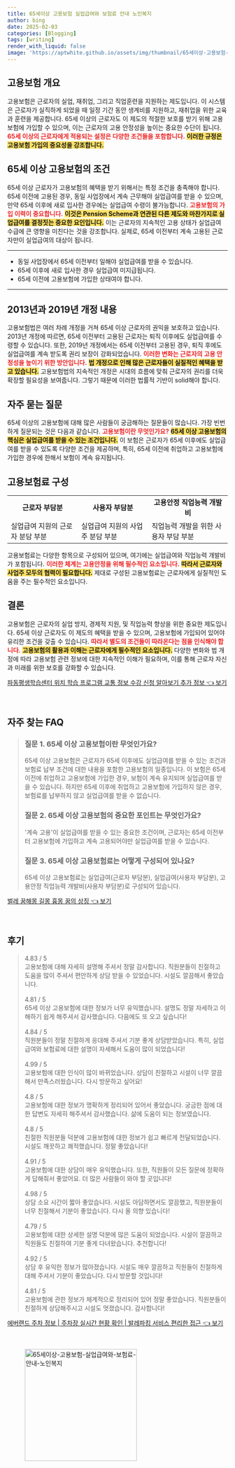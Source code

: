 ```yaml
---
title: 65세이상 고용보험 실업급여와 보험료 안내 노인복지
author: bing
date: 2025-02-03
categories: [Blogging]
tags: [writing]
render_with_liquid: false
image: 'https://aptwhite.github.io/assets/img/thumbnail/65세이상-고용보험-실업급여와-보험료-안내-노인복지.webp'
---
```



<h2 id='고용보험_개요'>고용보험 개요</h2>

<p>고용보험은 근로자의 실업, 재취업, 그리고 직업훈련을 지원하는 제도입니다. 이 시스템은 근로자가 실직하게 되었을 때 일정 기간 동안 생계비를 지원하고, 재취업을 위한 교육과 훈련을 제공합니다. 65세 이상의 근로자도 이 제도의 적절한 보호를 받기 위해 고용보험에 가입할 수 있으며, 이는 근로자의 고용 안정성을 높이는 중요한 수단이 됩니다. <b><span style="color: #ee2323;">65세 이상의 근로자에게 적용되는 설정은 다양한 조건들을 포함합니다.</span></b> <b><span style="background-color: #ffe066;">이러한 규정은 고용보험 가입의 중요성을 강조합니다.</span></b></p>

<h2 id='65세_이상_고용보험의_조건'>65세 이상 고용보험의 조건</h2>

<p>65세 이상 근로자가 고용보험의 혜택을 받기 위해서는 특정 조건을 충족해야 합니다. 65세 이전에 고용된 경우, 동일 사업장에서 계속 근무해야 실업급여를 받을 수 있으며, 만약 65세 이후에 새로 입사한 경우에는 실업급여 수령이 불가능합니다. <b><span style="color: #ee2323;">고용보험의 가입 이력이 중요합니다.</span></b> <b><span style="background-color: #ffe066;">이것은 Pension Scheme과 연관된 다른 제도와 마찬가지로 실업급여를 결정짓는 중요한 요인입니다.</span></b> 이는 근로자의 지속적인 고용 상태가 실업급여 수급에 큰 영향을 미친다는 것을 강조합니다. 실제로, 65세 이전부터 계속 고용된 근로자만이 실업급여의 대상이 됩니다.</p>

<hr />

<ul>
    <li>동일 사업장에서 65세 이전부터 일해야 실업급여를 받을 수 있습니다.</li>
    <li>65세 이후에 새로 입사한 경우 실업급여 미지급됩니다.</li>
    <li>65세 이전에 고용보험에 가입한 상태여야 합니다.</li>
</ul>

<hr />

<h2 id='2013년과_2019년_개정_내용'>2013년과 2019년 개정 내용</h2>

<p>고용보험법은 여러 차례 개정을 거쳐 65세 이상 근로자의 권익을 보호하고 있습니다. 2013년 개정에 따르면, 65세 이전부터 고용된 근로자는 퇴직 이후에도 실업급여를 수령할 수 있습니다. 또한, 2019년 개정에서는 65세 이전부터 고용된 경우, 퇴직 후에도 실업급여를 계속 받도록 권리 보장이 강화되었습니다. <b><span style="color: #ee2323;">이러한 변화는 근로자의 고용 안정성을 높이기 위한 방안입니다.</span></b> <b><span style="background-color: #ffe066;">법 개정으로 인해 많은 근로자들이 실질적인 혜택을 받고 있습니다.</span></b> 고용보험법의 지속적인 개정은 시대의 흐름에 맞춰 근로자의 권리를 더욱 확장할 필요성을 보여줍니다. 그렇기 때문에 이러한 법률적 기반이 solid해야 합니다.</p>

<h2 id='자주_묻는_질문'>자주 묻는 질문</h2>

<p>65세 이상의 고용보험에 대해 많은 사람들이 궁금해하는 질문들이 많습니다. 가장 빈번하게 질문되는 것은 다음과 같습니다. <b><span style="color: #ee2323;">고용보험이란 무엇인가요?</span></b> <b><span style="background-color: #ffe066;">65세 이상 고용보험의 핵심은 실업급여를 받을 수 있는 조건입니다.</span></b> 이 보험은 근로자가 65세 이후에도 실업급여를 받을 수 있도록 다양한 조건을 제공하며, 특히, 65세 이전에 취업하고 고용보험에 가입한 경우에 한해서 보험이 계속 유지됩니다.</p>

<h2 id='고용보험료_구성'>고용보험료 구성</h2>

<table>
    <tr>
        <td style="text-align: center; height: 17px;"><b>근로자 부담분</b></td>
        <td style="text-align: center; height: 17px;"><b>사용자 부담분</b></td>
        <td style="text-align: center; height: 17px;"><b>고용안정 직업능력 개발비</b></td>
    </tr>
    <tr>
        <td>실업급여 지원의 근로자 분담 부분</td>
        <td>실업급여 지원의 사업주 분담 부분</td>
        <td>직업능력 개발을 위한 사용자 부담 부분</td>
    </tr>
</table>

<p>고용보험료는 다양한 항목으로 구성되어 있으며, 여기에는 실업급여와 직업능력 개발비가 포함됩니다. <b><span style="color: #ee2323;">이러한 체계는 고용안정을 위해 필수적인 요소입니다.</span></b> <b><span style="background-color: #ffe066;">따라서 근로자와 사업주 모두의 협력이 필요합니다.</span></b> 제대로 구성된 고용보험료는 근로자에게 실질적인 도움을 주는 필수적인 요소입니다.</p>

<h2 id='결론'>결론</h2>

<p>고용보험은 근로자의 실업 방지, 경제적 지원, 및 직업능력 향상을 위한 중요한 제도입니다. 65세 이상 근로자도 이 제도의 혜택을 받을 수 있으며, 고용보험에 가입되어 있어야 유리한 조건을 갖출 수 있습니다. <b><span style="color: #ee2323;">따라서 별도의 조건들이 따라온다는 점을 인식해야 합니다.</span></b> <b><span style="background-color: #ffe066;">고용보험의 활용과 이해는 근로자에게 필수적인 요소입니다.</span></b> 다양한 변화와 법 개정에 따라 고용보험 관련 정보에 대한 지속적인 이해가 필요하며, 이를 통해 근로자 자신과 미래를 위한 보호를 강화할 수 있습니다.</p>


<p><a class="click-button" title="파동평생학습센터 위치 학습 프로그램 교통 정보 수강 신청 알아보기 추가 정보" href="https://aptwhite.github.io/posts/%ED%8C%8C%EB%8F%99%ED%8F%89%EC%83%9D%ED%95%99%EC%8A%B5%EC%84%BC%ED%84%B0-%EC%9C%84%EC%B9%98-%ED%95%99%EC%8A%B5-%ED%94%84%EB%A1%9C%EA%B7%B8%EB%9E%A8-%EA%B5%90%ED%86%B5-%EC%A0%95%EB%B3%B4-%EC%88%98%EA%B0%95-%EC%8B%A0%EC%B2%AD-%EC%95%8C%EC%95%84%EB%B3%B4%EA%B8%B0-%EC%B6%94%EA%B0%80-%EC%A0%95%EB%B3%B4/" rel="dofollow">파동평생학습센터 위치 학습 프로그램 교통 정보 수강 신청 알아보기 추가 정보 👈 보기</a></p><br>
<h2 id='자주_찾는_FAQ'>자주 찾는 FAQ</h2>
<div itemscope="" itemtype="https://schema.org/FAQPage"> 
<blockquote> 
<div itemscope="" itemprop="mainEntity" itemtype="https://schema.org/Question"> 
<h3 itemprop="name">질문 1. 65세 이상 고용보험이란 무엇인가요?</h3> 
<div itemscope="" itemprop="acceptedAnswer" itemtype="https://schema.org/Answer"> 
<span itemprop="text"> 
<p>65세 이상 고용보험은 근로자가 65세 이후에도 실업급여를 받을 수 있는 조건과 보험료 납부 조건에 대한 내용을 포함한 고용보험의 일종입니다. 이 보험은 65세 이전에 취업하고 고용보험에 가입한 경우, 보험이 계속 유지되며 실업급여를 받을 수 있습니다. 하지만 65세 이후에 취업하고 고용보험에 가입하지 않은 경우, 보험료를 납부하지 않고 실업급여를 받을 수 없습니다.</p> 
</span> 
</div> 
</div> 
<div itemscope="" itemprop="mainEntity" itemtype="https://schema.org/Question"> 
<h3 itemprop="name">질문 2. 65세 이상 고용보험의 중요한 포인트는 무엇인가요?</h3> 
<div itemscope="" itemprop="acceptedAnswer" itemtype="https://schema.org/Answer"> 
<span itemprop="text"> 
<p>'계속 고용'이 실업급여를 받을 수 있는 중요한 조건이며, 근로자는 65세 이전부터 고용보험에 가입하고 계속 고용되어야만 실업급여를 받을 수 있습니다.</p> 
</span> 
</div> 
</div> 
<div itemscope="" itemprop="mainEntity" itemtype="https://schema.org/Question"> 
<h3 itemprop="name">질문 3. 65세 이상 고용보험료는 어떻게 구성되어 있나요?</h3> 
<div itemscope="" itemprop="acceptedAnswer" itemtype="https://schema.org/Answer"> 
<span itemprop="text"> 
<p>65세 이상 고용보험료는 실업급여(근로자 부담분), 실업급여(사용자 부담분), 고용안정 직업능력 개발비(사용자 부담분)로 구성되어 있습니다.</p> 
</span> 
</div> 
</div> 
</blockquote> 
</div>
<p><a class="click-button" title="벌레 꿈해몽 길몽 흉몽 꿈의 상징" href="https://aptwhite.github.io/posts/%EB%B2%8C%EB%A0%88-%EA%BF%88%ED%95%B4%EB%AA%BD-%EA%B8%B8%EB%AA%BD-%ED%9D%89%EB%AA%BD-%EA%BF%88%EC%9D%98-%EC%83%81%EC%A7%95/" rel="dofollow">벌레 꿈해몽 길몽 흉몽 꿈의 상징 👈 보기</a></p><br>
<h2 id='후기'>후기</h2>
<div itemscope itemtype="https://schema.org/Product">
  <blockquote>
  <div itemprop="review" itemscope itemtype="https://schema.org/Review">
      <div itemprop="reviewRating" itemscope itemtype="https://schema.org/Rating"> <span itemprop="ratingValue">4.83</span> / <span itemprop="bestRating">5</span> </div>
      <span itemprop="reviewBody">고용보험에 대해 자세히 설명해 주셔서 정말 감사합니다. 직원분들이 친절하고 도움을 많이 주셔서 편안하게 상담 받을 수 있었습니다. 시설도 깔끔해서 좋았습니다.</span>
  </div>
  <br>
  <div itemprop="review" itemscope itemtype="https://schema.org/Review">
      <div itemprop="reviewRating" itemscope itemtype="https://schema.org/Rating"> <span itemprop="ratingValue">4.81</span> / <span itemprop="bestRating">5</span> </div>
      <span itemprop="reviewBody">65세 이상 고용보험에 대한 정보가 너무 유익했습니다. 설명도 정말 자세하고 이해하기 쉽게 해주셔서 감사했습니다. 다음에도 또 오고 싶습니다!</span>
  </div>
  <br>
  <div itemprop="review" itemscope itemtype="https://schema.org/Review">
      <div itemprop="reviewRating" itemscope itemtype="https://schema.org/Rating"> <span itemprop="ratingValue">4.84</span> / <span itemprop="bestRating">5</span> </div>
      <span itemprop="reviewBody">직원분들이 정말 친절하게 응대해 주셔서 기분 좋게 상담받았습니다. 특히, 실업급여와 보험료에 대한 설명이 자세해서 도움이 많이 되었습니다!</span>
  </div>
  <br>
  <div itemprop="review" itemscope itemtype="https://schema.org/Review">
      <div itemprop="reviewRating" itemscope itemtype="https://schema.org/Rating"> <span itemprop="ratingValue">4.99</span> / <span itemprop="bestRating">5</span> </div>
      <span itemprop="reviewBody">고용보험에 대한 인식이 많이 바뀌었습니다. 상담이 친절하고 시설이 너무 깔끔해서 만족스러웠습니다. 다시 방문하고 싶어요!</span>
  </div>
  <br>
  <div itemprop="review" itemscope itemtype="https://schema.org/Review">
      <div itemprop="reviewRating" itemscope itemtype="https://schema.org/Rating"> <span itemprop="ratingValue">4.8</span> / <span itemprop="bestRating">5</span> </div>
      <span itemprop="reviewBody">고용보험에 대한 정보가 명확하게 정리되어 있어서 좋았습니다. 궁금한 점에 대한 답변도 자세히 해주셔서 감사했습니다. 삶에 도움이 되는 정보였습니다.</span>
  </div>
  <br>
  <div itemprop="review" itemscope itemtype="https://schema.org/Review">
      <div itemprop="reviewRating" itemscope itemtype="https://schema.org/Rating"> <span itemprop="ratingValue">4.8</span> / <span itemprop="bestRating">5</span> </div>
      <span itemprop="reviewBody">친절한 직원분들 덕분에 고용보험에 대한 정보가 쉽고 빠르게 전달되었습니다. 시설도 깨끗하고 쾌적했습니다. 정말 좋았습니다!</span>
  </div>
  <br>
  <div itemprop="review" itemscope itemtype="https://schema.org/Review">
      <div itemprop="reviewRating" itemscope itemtype="https://schema.org/Rating"> <span itemprop="ratingValue">4.91</span> / <span itemprop="bestRating">5</span> </div>
      <span itemprop="reviewBody">고용보험에 대한 상담이 매우 유익했습니다. 또한, 직원들이 모든 질문에 정확하게 답해줘서 좋았어요. 더 많은 사람들이 와야 할 곳입니다!</span>
  </div>
  <br>
  <div itemprop="review" itemscope itemtype="https://schema.org/Review">
      <div itemprop="reviewRating" itemscope itemtype="https://schema.org/Rating"> <span itemprop="ratingValue">4.98</span> / <span itemprop="bestRating">5</span> </div>
      <span itemprop="reviewBody">상담 소요 시간이 짧아 좋았습니다. 시설도 아담하면서도 깔끔했고, 직원분들이 너무 친절해서 기분이 좋았습니다. 다시 올 의향 있습니다!</span>
  </div>
  <br>
  <div itemprop="review" itemscope itemtype="https://schema.org/Review">
      <div itemprop="reviewRating" itemscope itemtype="https://schema.org/Rating"> <span itemprop="ratingValue">4.79</span> / <span itemprop="bestRating">5</span> </div>
      <span itemprop="reviewBody">고용보험에 대한 상세한 설명 덕분에 많은 도움이 되었습니다. 시설이 깔끔하고 직원들도 친절하여 기분 좋게 다녀왔습니다. 추천합니다!</span>
  </div>
  <br>
  <div itemprop="review" itemscope itemtype="https://schema.org/Review">
      <div itemprop="reviewRating" itemscope itemtype="https://schema.org/Rating"> <span itemprop="ratingValue">4.92</span> / <span itemprop="bestRating">5</span> </div>
      <span itemprop="reviewBody">상담 후 유익한 정보가 많아졌습니다. 시설도 매우 깔끔하고 직원들이 친절하게 대해 주셔서 기분이 좋았습니다. 다시 방문할 것입니다!</span>
  </div>
  <br>
  <div itemprop="review" itemscope itemtype="https://schema.org/Review">
      <div itemprop="reviewRating" itemscope itemtype="https://schema.org/Rating"> <span itemprop="ratingValue">4.81</span> / <span itemprop="bestRating">5</span> </div>
      <span itemprop="reviewBody">고용보험에 관한 정보가 체계적으로 정리되어 있어 정말 좋았습니다. 직원분들이 친절하게 상담해주시고 시설도 멋졌습니다. 감사합니다!</span>
  </div>
  </blockquote>
</div>
<p><a class="click-button" title="에버랜드 주차 정보 | 주차장 실시간 현황 확인 | 발레파킹 서비스 편리한 접근" href="https://aptwhite.github.io/posts/%EC%97%90%EB%B2%84%EB%9E%9C%EB%93%9C-%EC%A3%BC%EC%B0%A8-%EC%A0%95%EB%B3%B4-%EC%A3%BC%EC%B0%A8%EC%9E%A5-%EC%8B%A4%EC%8B%9C%EA%B0%84-%ED%98%84%ED%99%A9-%ED%99%95%EC%9D%B8-%EB%B0%9C%EB%A0%88%ED%8C%8C%ED%82%B9-%EC%84%9C%EB%B9%84%EC%8A%A4-%ED%8E%B8%EB%A6%AC%ED%95%9C-%EC%A0%91%EA%B7%BC/" rel="dofollow">에버랜드 주차 정보 | 주차장 실시간 현황 확인 | 발레파킹 서비스 편리한 접근 👈 보기</a></p><br>
<figure class="image"><img src="https://aptwhite.github.io/assets/img/thumbnail/65세이상-고용보험-실업급여와-보험료-안내-노인복지.webp" alt="65세이상-고용보험-실업급여와-보험료-안내-노인복지" width="256" height="256"></figure>